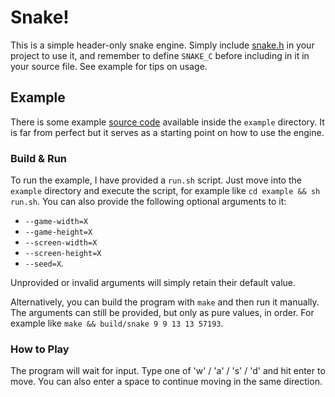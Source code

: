 # Snake!
This is a simple header-only snake engine. Simply include [snake.h](include/snake.h) in your project to use it, and remember to define `SNAKE_C` before including in it in your source file. See example for tips on usage.

## Example

There is some example [source code](example) available inside the `example` directory. It is far from perfect but it serves as a starting point on how to use the engine.

### Build & Run
To run the example, I have provided a `run.sh` script. Just move into the `example` directory and execute the script, for example like `cd example && sh run.sh`. You can also provide the following optional arguments to it:

- `--game-width=X`
- `--game-height=X`
- `--screen-width=X`
- `--screen-height=X`
- `--seed=X`.

Unprovided or invalid arguments will simply retain their default value.

Alternatively, you can build the program with `make` and then run it manually. The arguments can still be provided, but only as pure values, in order. For example like `make && build/snake 9 9 13 13 57193`.

### How to Play
The program will wait for input. Type one of 'w' / 'a' / 's' / 'd' and hit enter to move. You can also enter a space to continue moving in the same direction.
